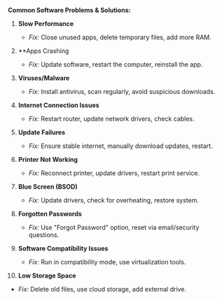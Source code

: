 **Common Software Problems & Solutions:**  

1. **Slow Performance**  
   - *Fix:* Close unused apps, delete temporary files, add more RAM.  

1. **Apps Crashing  
   - *Fix:* Update software, restart the computer, reinstall the app.  

3. **Viruses/Malware**  
   - *Fix:* Install antivirus, scan regularly, avoid suspicious downloads.  

4. **Internet Connection Issues**  
   - *Fix:* Restart router, update network drivers, check cables.  

5. **Update Failures**  
   - *Fix:* Ensure stable internet, manually download updates, restart.  

6. **Printer Not Working**  
   - *Fix:* Reconnect printer, update drivers, restart print service.  

7. **Blue Screen (BSOD)**  
   - *Fix:* Update drivers, check for overheating, restore system.  

8. **Forgotten Passwords**  
   - *Fix:* Use "Forgot Password" option, reset via email/security questions.  

9. **Software Compatibility Issues**  
   - *Fix:* Run in compatibility mode, use virtualization tools.  

10. **Low Storage Space**  
   - *Fix:* Delete old files, use cloud storage, add external drive.  

